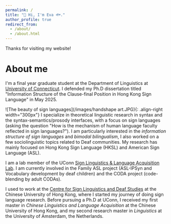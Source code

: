 ```yaml
---
permalink: /
title: "👋 Hi, I'm Eva 🐟."
author_profile: true
redirect_from: 
  - /about/
  - /about.html
---
```

Thanks for visiting my website! 

About me
======



I'm a final year graduate student at the Department of Linguistics at [University of Connecticut](https://linguistics.uconn.edu/). I defended my Ph.D dissertation titled "Information Structure of the Clause-final Position in Hong Kong Sign Language" in May 2025. 

![The beauty of sign languages](/images/handshape art.JPG){: .align-right width="300px"}
I specialize in theoretical linguistic research in syntax and the syntax-semantics/prosody interfaces, with a focus on sign languages (asking the question "How is the mechanism of human language faculty reflected in sign languages?"). I am particularly interested in the *information structure of sign languages* and *bimodal bilingualism*, I also worked on a few sociolinguistic topics related to Deaf communities. My research has mainly focused on Hong Kong Sign Language (HKSL) and American Sign Language (ASL). 

I am a lab member of the UConn [Sign Linguistics & Language Acquisition Lab](https://slla.lab.uconn.edu/). I am currently involved in the Family ASL project (ASL-IPSyn and Vocabulary development by deaf children) and the CODA project (code-blending by adult CODAs). 


I used to work at the [Centre for Sign Linguistics and Deaf Studies](http://www.cslds.org/v4/) at the Chinese University of Hong Kong, where I started my journey of doing sign language research. Before pursuing a Ph.D at UConn, I received my first master in *Chinese Linguistics and Language Acquisition* at the Chinese University of Hong Kong, and my second research master in *Linguistics* at the University of Amsterdam, the Netherlands.



